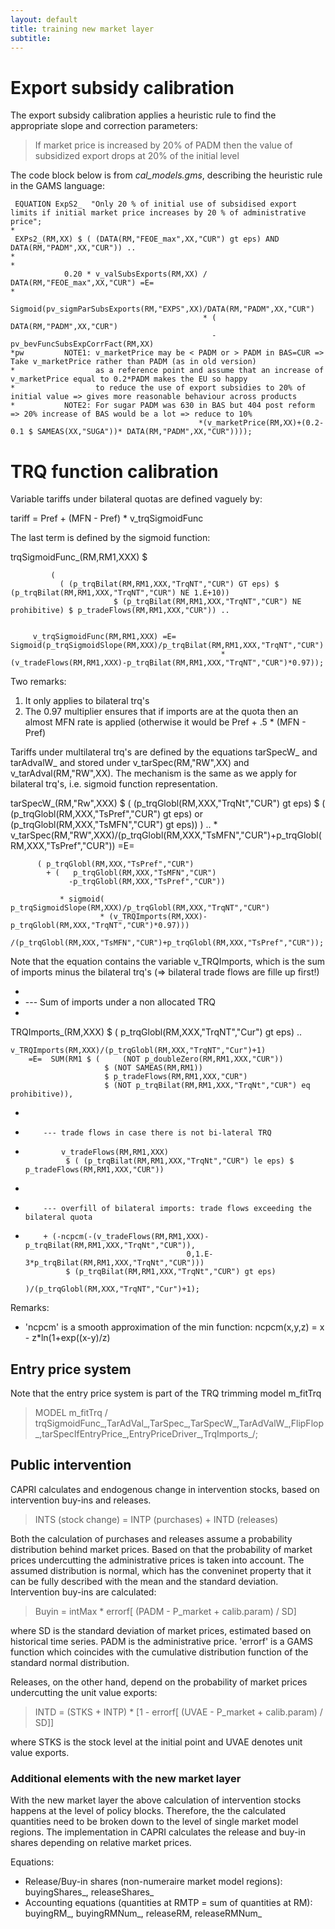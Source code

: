 ```yaml
---
layout: default
title: training new market layer
subtitle: 
---
```


Export subsidy calibration
==========================

The export subsidy calibration applies a heuristic rule to find the appropriate slope and correction parameters:

>If market price is increased by 20% of PADM then the value of subsidized export drops at 20% of the initial level


The code block below is from *cal_models.gms*, describing the heuristic rule in the GAMS language:

	 EQUATION ExpS2_  "Only 20 % of initial use of subsidised export limits if initial market price increases by 20 % of administrative price";
	*
	 EXPs2_(RM,XX) $ ( (DATA(RM,"FEOE_max",XX,"CUR") gt eps) AND DATA(RM,"PADM",XX,"CUR")) ..
	*
	*
	            0.20 * v_valSubsExports(RM,XX) / DATA(RM,"FEOE_max",XX,"CUR") =E=
	*
	            Sigmoid(pv_sigmParSubsExports(RM,"EXPS",XX)/DATA(RM,"PADM",XX,"CUR")
	                                           * ( DATA(RM,"PADM",XX,"CUR")
	                                             -  pv_bevFuncSubsExpCorrFact(RM,XX)
	*pw         NOTE1: v_marketPrice may be < PADM or > PADM in BAS=CUR => Take v_marketPrice rather than PADM (as in old version)
	*                  as a reference point and assume that an increase of v_marketPrice equal to 0.2*PADM makes the EU so happy
	*                  to reduce the use of export subsidies to 20% of initial value => gives more reasonable behaviour across products
	*           NOTE2: For sugar PADM was 630 in BAS but 404 post reform => 20% increase of BAS would be a lot => reduce to 10%
                                              *(v_marketPrice(RM,XX)+(0.2- 0.1 $ SAMEAS(XX,"SUGA"))* DATA(RM,"PADM",XX,"CUR"))));   
                                             
    
    
                                              
TRQ function calibration
========================

Variable tariffs under bilateral quotas are defined vaguely by:

tariff = Pref + (MFN - Pref) * v_trqSigmoidFunc

The last term is defined by the sigmoid function:

 trqSigmoidFunc_(RM,RM1,XXX) $

             (
               ( (p_trqBilat(RM,RM1,XXX,"TrqNT","CUR") GT eps) $ (p_trqBilat(RM,RM1,XXX,"TrqNT","CUR") NE 1.E+10))
                           $ (p_trqBilat(RM,RM1,XXX,"TrqNT","CUR") NE prohibitive) $ p_tradeFlows(RM,RM1,XXX,"CUR")) ..


         v_trqSigmoidFunc(RM,RM1,XXX) =E= Sigmoid(p_trqSigmoidSlope(RM,XXX)/p_trqBilat(RM,RM1,XXX,"TrqNT","CUR")
                                                   * (v_tradeFlows(RM,RM1,XXX)-p_trqBilat(RM,RM1,XXX,"TrqNT","CUR")*0.97));     
                                                   
Two remarks:
1. It only applies to bilateral trq's
2. The 0.97 multiplier ensures that if imports are at the quota then an almost MFN rate is applied (otherwise it would be Pref + .5 * (MFN - Pref)

Tariffs under multilateral trq's are defined by the equations tarSpecW_ and tarAdvalW_ and stored under v_tarSpec(RM,"RW",XX) and v_tarAdval(RM,"RW",XX). The mechanism is the same as we apply for bilateral trq's, i.e. sigmoid function representation.

 tarSpecW_(RM,"Rw",XXX) $ (        (p_trqGlobl(RM,XXX,"TrqNt","CUR")   gt eps)
                           $   (   (p_trqGlobl(RM,XXX,"TsPref","CUR")  gt eps)
                                or (p_trqGlobl(RM,XXX,"TsMFN","CUR")   gt eps)) ) ..
*
        v_tarSpec(RM,"RW",XXX)/(p_trqGlobl(RM,XXX,"TsMFN","CUR")+p_trqGlobl(RM,XXX,"TsPref","CUR")) =E=

          ( p_trqGlobl(RM,XXX,"TsPref","CUR")
            + (   p_trqGlobl(RM,XXX,"TsMFN","CUR")
                 -p_trqGlobl(RM,XXX,"TsPref","CUR"))

               * sigmoid( p_trqSigmoidSlope(RM,XXX)/p_trqGlobl(RM,XXX,"TrqNT","CUR")
                        * (v_TRQImports(RM,XXX)- p_trqGlobl(RM,XXX,"TrqNT","CUR")*0.97)))
                        /(p_trqGlobl(RM,XXX,"TsMFN","CUR")+p_trqGlobl(RM,XXX,"TsPref","CUR"));  
                        
                        
Note that the equation contains the variable v_TRQImports, which is the sum of imports minus the bilateral trq's (=> bilateral trade flows are fille up first!)                       

*
* --- Sum of imports under a non allocated TRQ
*
 TRQImports_(RM,XXX) $ ( p_trqGlobl(RM,XXX,"TrqNT","Cur") gt eps) ..

    v_TRQImports(RM,XXX)/(p_trqGlobl(RM,XXX,"TrqNT","Cur")+1)
        =E=  SUM(RM1 $ (     (NOT p_doubleZero(RM,RM1,XXX,"CUR"))
                         $ (NOT SAMEAS(RM,RM1))
                         $ p_tradeFlows(RM,RM1,XXX,"CUR")
                         $ (NOT p_trqBilat(RM,RM1,XXX,"TrqNt","CUR") eq prohibitive)),

*
*         --- trade flows in case there is not bi-lateral TRQ
*
              v_tradeFlows(RM,RM1,XXX)
               $ ( (p_trqBilat(RM,RM1,XXX,"TrqNt","CUR") le eps) $ p_tradeFlows(RM,RM1,XXX,"CUR"))
*
*         --- overfill of bilateral imports: trade flows exceeding the bilateral quota
*
          + (-ncpcm(-(v_tradeFlows(RM,RM1,XXX)-p_trqBilat(RM,RM1,XXX,"TrqNt","CUR")),
                                          0,1.E-3*p_trqBilat(RM,RM1,XXX,"TrqNt","CUR")))
               $ (p_trqBilat(RM,RM1,XXX,"TrqNt","CUR") gt eps)
                                                              )/(p_trqGlobl(RM,XXX,"TrqNT","Cur")+1);

Remarks:
- 'ncpcm' is a smooth approximation of the min function: ncpcm(x,y,z) = x - z*ln(1+exp((x-y)/z)

Entry price system
------------------

Note that the entry price system is part of the TRQ trimming model m_fitTrq

> MODEL m_fitTrq / trqSigmoidFunc_,TarAdVal_,TarSpec_,TarSpecW_,TarAdValW_,FlipFlop_,tarSpecIfEntryPrice_,EntryPriceDriver_,TrqImports_/; 


                                                   
Public intervention
-------------------

CAPRI calculates and endogenous change in intervention stocks, based on intervention buy-ins and releases.

> INTS (stock change) = INTP (purchases) + INTD (releases)

Both the calculation of purchases and releases assume a probability distribution behind market prices. Based on that the probability of market prices undercutting the administrative prices is taken into account.
The assumed distribution is normal, which has the conveninet property that it can be fully described with the mean and the standard deviation.
Intervention buy-ins are calculated:

> Buyin = intMax * errorf[ (PADM - P_market + calib.param) / SD]

where SD is the standard deviation of market prices, estimated based on historical time series. PADM is the administrative price. 'errorf' is a GAMS function which coincides with the cumulative distribution function of the standard normal distribution.

Releases, on the other hand, depend on the probability of market prices undercutting the unit value exports:

> INTD = (STKS + INTP) * [1 - errorf[ (UVAE - P_market + calib.param) / SD]]

where STKS is the stock level at the initial point and UVAE denotes unit value exports. 

### Additional elements with the new market layer

With the new market layer the above calculation of intervention stocks happens at the level of policy blocks.
Therefore, the the calculated quantities need to be broken down to the level of single market model regions.
The implementation in CAPRI calculates the release and buy-in shares depending on relative market prices.

Equations: 

 - Release/Buy-in shares (non-numeraire market model regions): buyingShares_, releaseShares_
 - Accounting equations (quantities at RMTP = sum of quantities at RM): buyingRM_, buyingRMNum_, releaseRM, releaseRMNum_


                                                   

